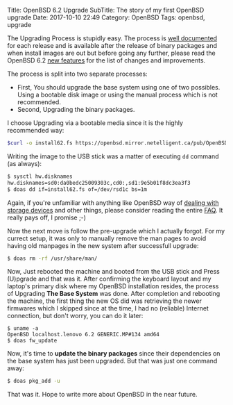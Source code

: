 Title: OpenBSD 6.2 Upgrade
SubTitle: The story of my first OpenBSD upgrade
Date: 2017-10-10 22:49
Category: OpenBSD
Tags: openbsd, upgrade

The Upgrading Process is stupidly easy. The process is [well documented][1] for each release
and is available after the release of binary packages and when install images are out but
before going any further, please read the OpenBSD 6.2 [new features](4) for the list of
changes and improvements. 

The process is split into two separate processes:

- First, You should upgrade the base system using one of two possibles. Using a bootable disk
image or using the manual process which is not recommended.
- Second, Upgrading the binary packages.

I choose Upgrading via a bootable media since it is the highly recommended way:
```sh
$curl -o install62.fs https://openbsd.mirror.netelligent.ca/pub/OpenBSD/6.2/amd64/install62.fs
```

Writing the image to the USB stick was a matter of executing `dd` command (as always):

```sh
$ sysctl hw.disknames
hw.disknames=sd0:da0bedc25009303c,cd0:,sd1:9e5b01f8dc3ea3f3
$ doas dd if=install62.fs of=/dev/rsd1c bs=1m
```

Again, if you're unfamiliar with anything like OpenBSD way of [dealing with storage devices][2] and
other things, please consider reading the entire [FAQ][3]. It really pays off, I promise ;-)

Now the next move is follow the pre-upgrade which I actually forgot. For my currect
setup, it was only to manually remove the man pages to avoid having old manpages in
the new system after successfull upgrade:

```sh
$ doas rm -rf /usr/share/man/
```

Now, Just rebooted the machine and booted from the USB stick and Press (U)pgrade and that was it.
After confirming the keyboard layout and my laptop's primary disk where my OpenBSD installation
resides, the process of Upgrading **The Base System** was done. After completion and rebooting
the machine, the first thing the new OS did was retrieving the newer firmwares which I skipped
since at the time, I had no (reliable) Internet connection, but don't worry, you can do it later:

```
$ uname -a
OpenBSD localhost.lenovo 6.2 GENERIC.MP#134 amd64
$ doas fw_update
```

Now, it's time to **update the binary packages** since their dependencies on the base system has
just been upgraded. But that was just one command away:

```sh
$ doas pkg_add -u
```

That was it. Hope to write more about OpenBSD in the near future.

[1]: https://www.openbsd.org/faq/upgrade62.html
[2]: https://www.openbsd.org/faq/faq14.html
[3]: https://www.openbsd.org/faq/
[4]: https://www.openbsd.org/62.html
